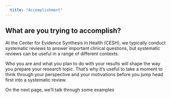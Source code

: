 ```yaml
---
  title: "Accomplishment"
---
```



## What are you trying to accomplish?

At the Center for Evidence Synthesis in Health (CESH), we typically conduct systematic reviews to answer important clinical questions, but systematic reviews can be useful in a range of different contexts. 

Who you are and what you plan to do with your results will shape the way you prepare your research topic. That’s why it’s useful to take a moment to think through your perspective and your motivations before you jump head first into a systematic review.   

On the next page, we’ll talk through some examples
